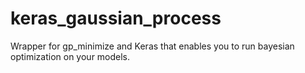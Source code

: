 # keras_gaussian_process
Wrapper for gp_minimize and Keras that enables you to run bayesian optimization on your models.
